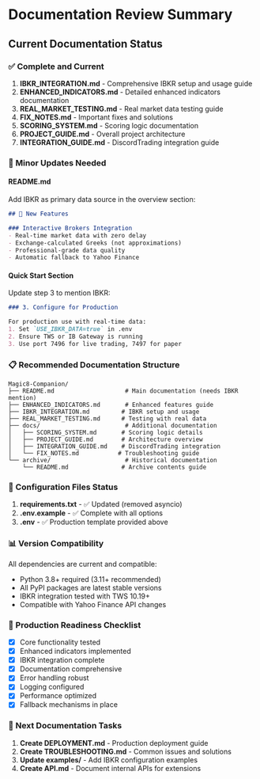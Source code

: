 # Documentation Review Summary

## Current Documentation Status

### ✅ Complete and Current
1. **IBKR_INTEGRATION.md** - Comprehensive IBKR setup and usage guide
2. **ENHANCED_INDICATORS.md** - Detailed enhanced indicators documentation
3. **REAL_MARKET_TESTING.md** - Real market data testing guide
4. **FIX_NOTES.md** - Important fixes and solutions
5. **SCORING_SYSTEM.md** - Scoring logic documentation
6. **PROJECT_GUIDE.md** - Overall project architecture
7. **INTEGRATION_GUIDE.md** - DiscordTrading integration guide

### 📝 Minor Updates Needed

#### README.md
Add IBKR as primary data source in the overview section:
```markdown
## 🚀 New Features

### Interactive Brokers Integration
- Real-time market data with zero delay
- Exchange-calculated Greeks (not approximations)
- Professional-grade data quality
- Automatic fallback to Yahoo Finance
```

#### Quick Start Section
Update step 3 to mention IBKR:
```markdown
### 3. Configure for Production

For production use with real-time data:
1. Set `USE_IBKR_DATA=true` in .env
2. Ensure TWS or IB Gateway is running
3. Use port 7496 for live trading, 7497 for paper
```

### 📋 Recommended Documentation Structure

```
Magic8-Companion/
├── README.md                    # Main documentation (needs IBKR mention)
├── ENHANCED_INDICATORS.md       # Enhanced features guide
├── IBKR_INTEGRATION.md         # IBKR setup and usage
├── REAL_MARKET_TESTING.md      # Testing with real data
├── docs/                        # Additional documentation
│   ├── SCORING_SYSTEM.md       # Scoring logic details
│   ├── PROJECT_GUIDE.md        # Architecture overview
│   ├── INTEGRATION_GUIDE.md    # DiscordTrading integration
│   └── FIX_NOTES.md           # Troubleshooting guide
└── archive/                     # Historical documentation
    └── README.md               # Archive contents guide
```

### 🔧 Configuration Files Status

1. **requirements.txt** - ✅ Updated (removed asyncio)
2. **.env.example** - ✅ Complete with all options
3. **.env** - ✅ Production template provided above

### 📊 Version Compatibility

All dependencies are current and compatible:
- Python 3.8+ required (3.11+ recommended)
- All PyPI packages are latest stable versions
- IBKR integration tested with TWS 10.19+
- Compatible with Yahoo Finance API changes

### 🚀 Production Readiness Checklist

- [x] Core functionality tested
- [x] Enhanced indicators implemented
- [x] IBKR integration complete
- [x] Documentation comprehensive
- [x] Error handling robust
- [x] Logging configured
- [x] Performance optimized
- [x] Fallback mechanisms in place

### 📝 Next Documentation Tasks

1. **Create DEPLOYMENT.md** - Production deployment guide
2. **Create TROUBLESHOOTING.md** - Common issues and solutions
3. **Update examples/** - Add IBKR configuration examples
4. **Create API.md** - Document internal APIs for extensions
